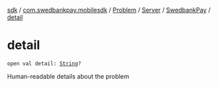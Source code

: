 [sdk](../../../../index.md) / [com.swedbankpay.mobilesdk](../../../index.md) / [Problem](../../index.md) / [Server](../index.md) / [SwedbankPay](index.md) / [detail](./detail.md)

# detail

`open val detail: `[`String`](https://kotlinlang.org/api/latest/jvm/stdlib/kotlin/-string/index.html)`?`

Human-readable details about the problem

